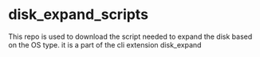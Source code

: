 # disk_expand_scripts
This repo is used to download the script needed to expand the disk based on the OS type.
it is a part of the cli extension disk_expand
